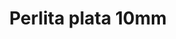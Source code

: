 ---
title: Perlita plata 10mm
date: 
draft: false

# descripcion
description : Perla de plata

materials: Plata 925

color: Plateado

dimensions: 10mm diam

code: 01-20-0501

type: "Aros"

categories: []

price: $2.170,00

# Images
# first image will be shown in the product page
images:
  # - image: "images/path_to_image"
  # La ubicacion de las imagenes es imagenes/Aros/Aros.Solo Plata/01-20-0501-perlita-plata-10mm
  - image: "./images/aros/solo_plata/01-20-0501_a.JPG"
---